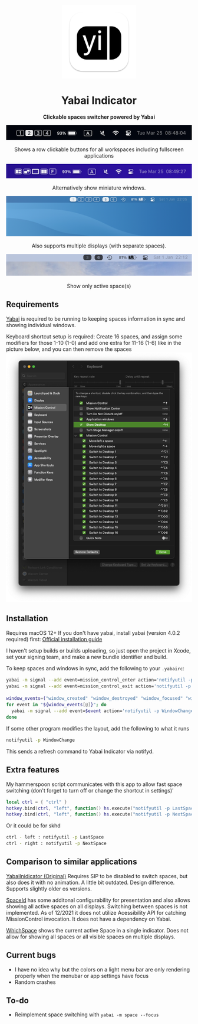 <div align="center">
    <img src="docs/appicon.png" width="200" height="200">
    <h1>Yabai Indicator</h1>
    <p>
        <b>Clickable spaces switcher powered by Yabai</b>
    </p>

<img src="docs/simple.png" alt="screenshot">
<p>Shows a row clickable buttons for all workspaces including fullscreen applications</p>

<img src="docs/window-mode.png" alt="screenshot">
<p>Alternatively show miniature windows.</p>


<img src="docs/screenshot-dark.png" alt="screenshot2">
<p>Also supports multiple displays (with separate spaces).</p>

<img src="docs/compact.png" alt="screenshot4">
<p>Show only active space(s)</p>
</div>

## Requirements

[Yabai](https://github.com/koekeishiya/yabai) is required to be running to keeping spaces information in sync and showing individual windows.

Keyboard shortcut setup is required: Create 16 spaces, and assign some modifiers for those 1-10 (1-0) and add one extra for 11-16 (1-6) like in the picture below, and you can then remove the spaces
<img src="docs/settings.png" />

## Installation

Requires macOS 12+
If you don't have yabai, install yabai (version 4.0.2 required) first: [Official installation guide](https://github.com/koekeishiya/yabai/wiki/Installing-yabai-(latest-release))

I haven't setup builds or builds uploading, so just open the project in Xcode, set your signing team, and make a new bundle identifier and build.

To keep spaces and windows in sync, add the following to your `.yabairc`:

```bash
yabai -m signal --add event=mission_control_enter action='notifyutil -p ExposeStart'
yabai -m signal --add event=mission_control_exit action='notifyutil -p ExposeEnd'

window_events=("window_created" "window_destroyed" "window_focused" "window_moved" "window_resized" "window_minimized" "window_deminimized")
for event in "${window_events[@]}"; do
  yabai -m signal --add event=$event action='notifyutil -p WindowChange'
done
```

If some other program modifies the layout, add the following to what it runs
```bash
notifyutil -p WindowChange
```

This sends a refresh command to Yabai Indicator via notifyd.

## Extra features
My hammerspoon script communicates with this app to allow fast space switching (don't forget to turn off or change the shortcut in settings)'
```lua
local ctrl = { "ctrl" }
hotkey.bind(ctrl, "left", function() hs.execute("notifyutil -p LastSpace") end)
hotkey.bind(ctrl, "left", function() hs.execute("notifyutil -p NextSpace") end)
```
Or it could be for skhd
```bash
ctrl - left : notifyutil -p LastSpace
ctrl - right : notifyutil -p NextSpace
```


## Comparison to similar applications

[YabaiInidicator (Original)](https://github.com/xiamaz/YabaiIndicator) Requires SIP to be disabled to switch spaces, but also does it with no animation. A little bit outdated. Design difference. Supports slightly older os versions.

[SpaceId](https://github.com/dshnkao/SpaceId) has some additonal configurability for presentation and also allows showing all active spaces on all displays. Switching between spaces is not implemented. As of 12/2021 it does not utilize Acessibility API for catching MissionControl invocation. It does not have a dependency on Yabai.

[WhichSpace](https://github.com/gechr/WhichSpace) shows the current active Space in a single indicator. Does not allow for showing all spaces or all visible spaces on multiple displays.

## Current bugs
- I have no idea why but the colors on a light menu bar are only rendering properly when the menubar or app settings have focus
- Random crashes

## To-do
- Reimplement space switching with `yabai -m space --focus` 

